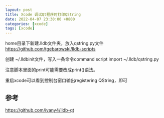 ```yaml
---
layout: post
title: Xcode 调试Qt程序时打印QString
date: 2022-04-07 23:30:00 +0800
categories: [xcode]
tags: [xcode]
---
```


home目录下新建.lldb文件夹，放入qstring.py文件 https://github.com/tgebarowski/lldb-scripts

创建 ~/.lldbinit文件，写入一条命令command script import ~/.lldb/qstring.py

注意脚本里面的print可能需要改成print()语法。

重启xcode可以看到控制台窗口输出registering QString，即可

## 参考

https://github.com/ivany4/lldb-qt